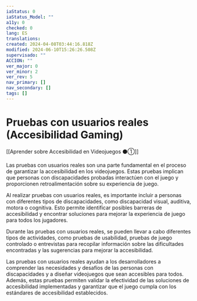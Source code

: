 ```yaml
---
iaStatus: 0
iaStatus_Model: ""
a11y: 0
checked: 0
lang: ES
translations: 
created: 2024-04-08T03:44:16.818Z
modified: 2024-06-10T15:26:26.508Z
supervisado: ""
ACCION: ""
ver_major: 0
ver_minor: 2
ver_rev: 5
nav_primary: []
nav_secondary: []
tags: []
---
```

# Pruebas con usuarios reales (Accesibilidad Gaming)

[[Aprender sobre Accesibilidad en Videojuegos ⚫①]]

Las pruebas con usuarios reales son una parte fundamental en el proceso de garantizar la accesibilidad en los videojuegos. Estas pruebas implican que personas con discapacidades probadas interactúen con el juego y proporcionen retroalimentación sobre su experiencia de juego.

Al realizar pruebas con usuarios reales, es importante incluir a personas con diferentes tipos de discapacidades, como discapacidad visual, auditiva, motora o cognitiva. Esto permite identificar posibles barreras de accesibilidad y encontrar soluciones para mejorar la experiencia de juego para todos los jugadores.

Durante las pruebas con usuarios reales, se pueden llevar a cabo diferentes tipos de actividades, como pruebas de usabilidad, pruebas de juego controlado o entrevistas para recopilar información sobre las dificultades encontradas y las sugerencias para mejorar la accesibilidad.

Las pruebas con usuarios reales ayudan a los desarrolladores a comprender las necesidades y desafíos de las personas con discapacidades y a diseñar videojuegos que sean accesibles para todos. Además, estas pruebas permiten validar la efectividad de las soluciones de accesibilidad implementadas y garantizar que el juego cumpla con los estándares de accesibilidad establecidos.
